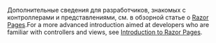 <span data-ttu-id="c6905-101">Дополнительные сведения для разработчиков, знакомых с контроллерами и представлениями, см. в обзорной статье о [Razor Pages](xref:razor-pages/index).</span><span class="sxs-lookup"><span data-stu-id="c6905-101">For a more advanced introduction aimed at developers who are familiar with controllers and views, see [Introduction to Razor Pages](xref:razor-pages/index).</span></span>
